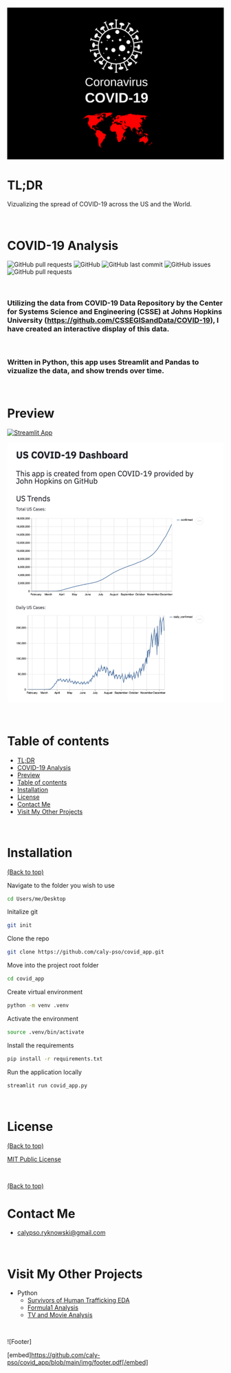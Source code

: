 <!-- Add banner here -->

![Banner](https://github.com/caly-pso/covid_app/blob/main/img/covid.png)

# TL;DR

Vizualizing the spread of COVID-19 across the US and the World.

<br>

# COVID-19 Analysis

<!-- buttons -->
<!-- https://shields.io/ -->

![GitHub pull requests](https://img.shields.io/github/languages/top/caly-pso/covid_app?style=flat-square)
![GitHub](https://img.shields.io/github/repo-size/caly-pso/covid_app?style=flat-square)
![GitHub last commit](https://img.shields.io/github/last-commit/caly-pso/covid_app?style=flat-square)
![GitHub issues](https://img.shields.io/github/issues-raw/caly-pso/covid_app?style=flat-square)
![GitHub pull requests](https://img.shields.io/github/issues-pr/caly-pso/covid_app?style=flat-square)

<br>

<!-- project in breif -->
<!-- Background
Problem Statement
Data Description -->

### Utilizing the data from COVID-19 Data Repository by the Center for Systems Science and Engineering (CSSE) at Johns Hopkins University (https://github.com/CSSEGISandData/COVID-19), I have created an interactive display of this data.

<br>

### Written in Python, this app uses Streamlit and Pandas to vizualize the data, and show trends over time.

<br>

# Preview

<!-- project preview -->

[![Streamlit App](https://static.streamlit.io/badges/streamlit_badge_black_white.svg)](https://share.streamlit.io/caly-pso/covid_app/main/covid_dashboard.py)

![COVID Dashboard](https://github.com/caly-pso/covid_app/blob/main/img/dashboard.png)

<br>

# Table of contents

- [TL;DR](#tl;dr)
- [COVID-19 Analysis](#covid-19-analysis)
- [Preview](#preview)
- [Table of contents](#table-of-contents)
- [Installation](#installation)
- [License](#license)
- [Contact Me](#contact-me)
- [Visit My Other Projects](#visit-my-other-projects)

<br>

# Installation

[(Back to top)](#table-of-contents)

Navigate to the folder you wish to use

```bash
cd Users/me/Desktop
```

Initalize git

```bash
git init
```

Clone the repo

```bash
git clone https://github.com/caly-pso/covid_app.git
```

Move into the project root folder

```bash
cd covid_app
```

Create virtual environment

```bash
python -m venv .venv
```

Activate the environment

```bash
source .venv/bin/activate
```

Install the requirements

```bash
pip install -r requirements.txt
```

Run the application locally

```bash
streamlit run covid_app.py
```

<br>

<!-- # Development

[(Back to top)](#table-of-contents)

To modify this application, you need to open up the covid_app.py files, and the fuction and graphing python files. To

<br> -->

# License

[(Back to top)](#table-of-contents)

[MIT Public License](https://github.com/caly-pso/covid_app/blob/main/LICENSE.md)

<br>

[(Back to top)](#table-of-contents)

<!-- Add the footer here -->

# Contact Me

- calypso.ryknowski@gmail.com

<br>

# Visit My Other Projects

- Python
  - [Survivors of Human Trafficking EDA](https://github.com/caly-pso/EDA_trafficking_survivors)
  - [Formula1 Analysis](https://github.com/caly-pso/formula1_analysis)
  - [TV and Movie Analysis](https://github.com/caly-pso/moviesmoviesmovies_and_tv)

<br>

![Footer]

[embed]https://github.com/caly-pso/covid_app/blob/main/img/footer.pdf[/embed]
